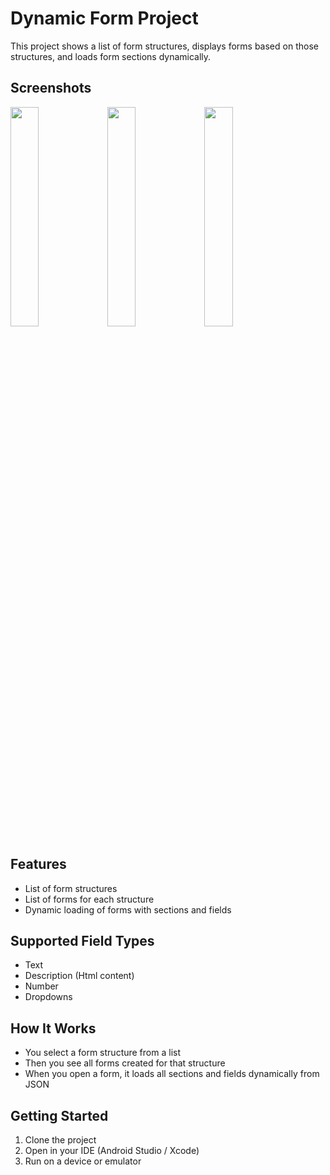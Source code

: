 # Dynamic Form Project

This project shows a list of form structures, displays forms based on those structures, and loads form sections dynamically.

## Screenshots

<p float="left">
  <img src="screenshot1.png" width="30%" />
  <img src="screenshot2.png" width="30%" />
  <img src="screenshot3.png" width="30%" />
</p>

## Features

- List of form structures  
- List of forms for each structure  
- Dynamic loading of forms with sections and fields  

## Supported Field Types

- Text
- Description (Html content)
- Number
- Dropdowns

## How It Works

- You select a form structure from a list  
- Then you see all forms created for that structure  
- When you open a form, it loads all sections and fields dynamically from JSON 

## Getting Started

1. Clone the project  
2. Open in your IDE (Android Studio / Xcode)  
3. Run on a device or emulator
